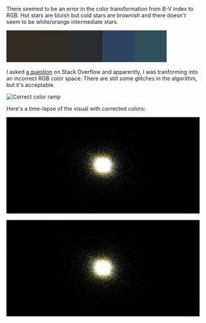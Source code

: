 There seemed to be an error in the color transformation from B-V index to RGB. Hot stars are bluish but cold stars are brownish and there doesn't seem to be white/orange intermediate stars.

![Incorrect color ramp](../project_images/ramp1.png?raw=true "Incorrect color ramp")

I asked [a question](http://stackoverflow.com/questions/21977786/star-b-v-color-index-to-apparent-rgb-color) on Stack Overflow and apparently, I was tranforming into an incorrect RGB color space. There are still some glitches in the algorithm, but it's acceptable.

![Correct color ramp](../project_images/visual/ramp3.png?raw=true "Correct color ramp")

Here's a time-lapse of the visual with corrected colors:

![Mutual gaze visual with corrected colors](../project_images/portal-colors.gif?raw=true "Mutual gaze visual with corrected colors")

![Zooming in on the mutual gaze visual](../project_images/portal-colors.gif?raw=true "Zooming in on the mutual gaze visual")